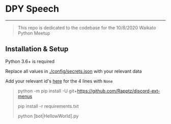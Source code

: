 # DPY Speech
---
> This repo is dedicated to the codebase for the 10/8/2020 Waikato Python Meetup


## Installation & Setup

Python 3.6+ is required

Replace all values in [./config/secrets.json](https://github.com/Skelmis/Python-Meetup/blob/master/config/secrets.json) with your relevant data

Add your relevant id's [here](https://github.com/Skelmis/Python-Meetup/blob/master/bot.py#L46) for the 4 lines with `None`

> python -m pip install -U git+https://github.com/Rapptz/discord-ext-menus
>
> pip install -r requirements.txt
>
> python [bot|HellowWorld].py